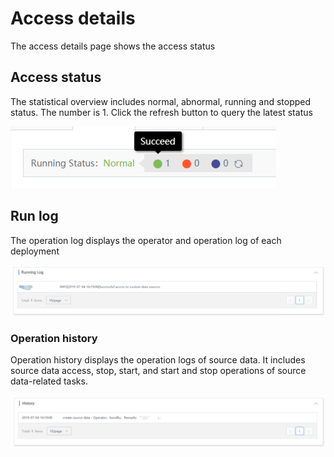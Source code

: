 # Access details

The access details page shows the access status

## Access status

The statistical overview includes normal, abnormal, running and stopped status. The number is 1. Click the refresh button to query the latest status

![](../../../../assets/deploy_status_summary.png)

## Run log

The operation log displays the operator and operation log of each deployment

![](../../../../assets/access_log_custom_2.png)

### Operation history

Operation history displays the operation logs of source data. It includes source data access, stop, start, and start and stop operations of source data-related tasks.

![](../../../../assets/access_history_custom.png)